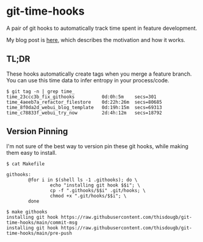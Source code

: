 # git-time-hooks

A pair of git hooks to automatically track time spent in feature development.

My blog post is [here](https://doocot.sh/blog/2025/03/28/time-tracking-with-git), which describes the motivation and how it works.

## TL;DR

These hooks automatically create tags when you merge a feature branch.
You can use this time data to infer entropy in your process/code.

```
$ git tag -n | grep time_
time_23ccc3b_fix_githooks          0d:0h:5m    secs=301
time_4aeeb7a_refactor_filestore    0d:22h:26m  secs=80685
time_8f0da2d_webui_blog_template   0d:19h:15m  secs=69313
time_c78833f_webui_try_now         2d:4h:12m   secs=18792
```

## Version Pinning

I'm not sure of the best way to version pin these git hooks, while making them easy to install.

```
$ cat Makefile 

githooks:
        @for i in $(shell ls -1 .githooks); do \
                echo "installing git hook $$i"; \
                cp -f ".githooks/$$i" .git/hooks; \
                chmod +x ".git/hooks/$$i"; \
        done

$ make githooks
installing git hook https://raw.githubusercontent.com/thisdougb/git-time-hooks/main/commit-msg
installing git hook https://raw.githubusercontent.com/thisdougb/git-time-hooks/main/pre-push
```
